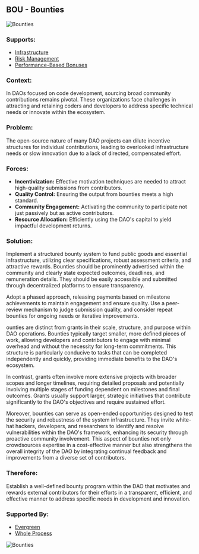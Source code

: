 ## BOU - Bounties

![Bounties](./output/illustrations/bounties.png)

### Supports:

* [Infrastructure](./infrastructure.html)
* [Risk Management](./risk_management.html)
* [Performance-Based Bonuses](./performance_based_bonuses.html)

### Context:

In DAOs focused on code development, sourcing broad community contributions remains pivotal. These organizations face challenges in attracting and retaining coders and developers to address specific technical needs or innovate within the ecosystem.

### Problem:

The open-source nature of many DAO projects can dilute incentive structures for individual contributions, leading to overlooked infrastructure needs or slow innovation due to a lack of directed, compensated effort.

### Forces:

- **Incentivization:** Effective motivation techniques are needed to attract high-quality submissions from contributors.
- **Quality Control:** Ensuring the output from bounties meets a high standard.
- **Community Engagement:** Activating the community to participate not just passively but as active contributors.
- **Resource Allocation:** Efficiently using the DAO's capital to yield impactful development returns.

### Solution:

Implement a structured bounty system to fund public goods and essential infrastructure, utilizing clear specifications, robust assessment criteria, and attractive rewards. Bounties should be prominently advertised within the community and clearly state expected outcomes, deadlines, and remuneration details. They should be easily accessible and submitted through decentralized platforms to ensure transparency.

Adopt a phased approach, releasing payments based on milestone achievements to maintain engagement and ensure quality. Use a peer-review mechanism to judge submission quality, and consider repeat bounties for ongoing needs or iterative improvements.

ounties are distinct from grants in their scale, structure, and purpose within DAO operations. Bounties typically target smaller, more defined pieces of work, allowing developers and contributors to engage with minimal overhead and without the necessity for long-term commitments. This structure is particularly conducive to tasks that can be completed independently and quickly, providing immediate benefits to the DAO's ecosystem.

In contrast, grants often involve more extensive projects with broader scopes and longer timelines, requiring detailed proposals and potentially involving multiple stages of funding dependent on milestones and final outcomes. Grants usually support larger, strategic initiatives that contribute significantly to the DAO's objectives and require sustained effort.

Moreover, bounties can serve as open-ended opportunities designed to test the security and robustness of the system infrastructure. They invite white-hat hackers, developers, and researchers to identify and resolve vulnerabilities within the DAO's framework, enhancing its security through proactive community involvement. This aspect of bounties not only crowdsources expertise in a cost-effective manner but also strengthens the overall integrity of the DAO by integrating continual feedback and improvements from a diverse set of contributors.

### Therefore:

Establish a well-defined bounty program within the DAO that motivates and rewards external contributors for their efforts in a transparent, efficient, and effective manner to address specific needs in development and innovation.

### Supported By:

* [Evergreen](./evergreen.html)
* [Whole Process](./whole_process.html)

![Bounties](./output/bounties_specific_graph.png)